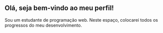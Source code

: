 ## Olá, seja bem-vindo ao meu perfil!

Sou um estudante de programação web. Neste espaço, colocarei todos os progressos do meu desenvolvimento.

